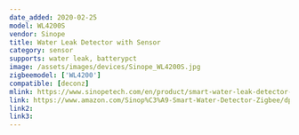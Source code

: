 ```yaml
---
date_added: 2020-02-25
model: WL4200S
vendor: Sinope
title: Water Leak Detector with Sensor
category: sensor
supports: water leak, batterypct
image: /assets/images/devices/Sinope_WL4200S.jpg
zigbeemodel: ['WL4200']
compatible: [deconz]
mlink: https://www.sinopetech.com/en/product/smart-water-leak-detector-with-sensor-zigbee/
link: https://www.amazon.com/Sinop%C3%A9-Smart-Water-Detector-Zigbee/dp/B07FB4RB3D/
link2: 
link3: 
---
```

